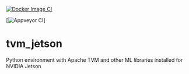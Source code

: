 [![Docker Image CI](https://github.com/abhilb/tvm_jetson/actions/workflows/docker-image.yml/badge.svg)](https://github.com/abhilb/tvm_jetson/actions/workflows/docker-image.yml)

[![Appveyor CI](https://ci.appveyor.com/api/projects/status/{github}/{tvm_jetson})]
# tvm_jetson
Python environment with Apache TVM and other ML libraries installed for NVIDIA Jetson
